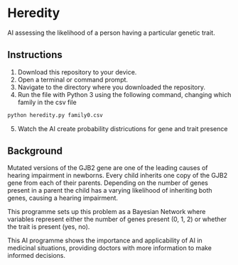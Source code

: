 # Heredity
AI assessing the likelihood of a person having a particular genetic trait.

## Instructions
1. Download this repository to your device.
2. Open a terminal or command prompt.
3. Navigate to the directory where you downloaded the repository.
4. Run the file with Python 3 using the following command, changing which family in the csv file
```bash
python heredity.py family0.csv
```
5. Watch the AI create probability districutions for gene and trait presence

## Background
Mutated versions of the GJB2 gene are one of the leading causes of hearing impairment in newborns. Every child inherits one copy of the GJB2 gene from each of their parents. 
Depending on the number of genes present in a parent the child has a varying likelihood of inheriting both genes, causing a hearing impairment.

This programme sets up this problem as a Bayesian Network where variables represent either the number of genes present (0, 1, 2) or whether the trait is present (yes, no).

This AI programme shows the importance and applicability of AI in medicinal situations, providing doctors with more information to make informed decisions.
